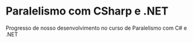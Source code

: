 # Paralelismo com CSharp e .NET
Progresso de nosso desenvolvimento no curso de Paralelismo com C# e .NET
